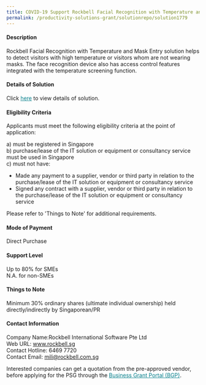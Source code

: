 ```yaml
---
title: COVID-19 Support Rockbell Facial Recognition with Temperature and Mask Entry - Version 1 - On Premise License 1 Unit
permalink: /productivity-solutions-grant/solutionrepo/solution1779
---
```


#### Description

Rockbell Facial Recognition with Temperature and Mask Entry solution helps to detect visitors with high temperature or visitors whom are not wearing masks. 
The face recognition device also has access control features integrated with the temperature screening function. 

#### Details of Solution

Click <a href='https://govassist.gobusiness.gov.sg/images/psg/Desensitised_Rockbell_Temperature_Screening_Annex_3_revised_Part_1.pdf' style='color:#037e8a'>here</a> to view details of solution.

#### Eligibility Criteria

Applicants must meet the following eligibility criteria at the point of application:

a) must be registered in Singapore <br>
b) purchase/lease of the IT solution or equipment or consultancy service must be used in Singapore <br>
c) must not have:
- Made any payment to a supplier, vendor or third party in relation to the purchase/lease of the IT solution or equipment or consultancy service
- Signed any contract with a supplier, vendor or third party in relation to the purchase/lease of the IT solution or equipment or consultancy service

Please refer to 'Things to Note' for additional requirements.

#### Mode of Payment
Direct Purchase

#### Support Level
Up to 80% for SMEs <br>
N.A. for non-SMEs

#### Things to Note
Minimum 30% ordinary shares (ultimate individual ownership) held directly/indirectly by Singaporean/PR

#### Contact Information
Company Name:Rockbell International Software Pte Ltd<br>Web URL: www.rockbell.sg<br>Contact Hotline: 6469 7720 <br>Contact Email:  mili@rockbell.com.sg<br>

Interested companies can get a quotation from the pre-approved vendor, before applying for the PSG through the <a target='_blank' style='color:#037e8a' href='https://www.businessgrants.gov.sg/'>Business Grant Portal (BGP)</a>.
